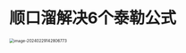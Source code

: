 # 顺口溜解决6个泰勒公式

<img src="https://cvp.oss-cn-shanghai.aliyuncs.com/picgo/202402291428001.png" alt="image-20240229142806773" style="zoom:50%;" />
